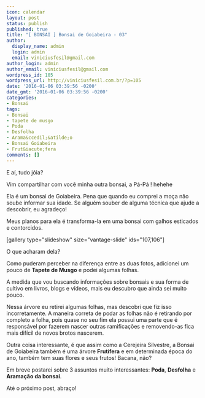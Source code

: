 ```yaml
---
icon: calendar
layout: post
status: publish
published: true
title: "[ BONSAI ] Bonsai de Goiabeira - 03"
author:
  display_name: admin
  login: admin
  email: viniciusfesil@gmail.com
author_login: admin
author_email: viniciusfesil@gmail.com
wordpress_id: 105
wordpress_url: http://viniciusfesil.com.br/?p=105
date: '2016-01-06 03:39:56 -0200'
date_gmt: '2016-01-06 03:39:56 -0200'
categories:
- Bonsai
tags:
- Bonsai
- tapete de musgo
- Poda
- Desfolha
- Arama&ccedil;&atilde;o
- Bonsai Goiabeira
- Frut&iacute;fera
comments: []
---
```

<p>E a&iacute;, tudo j&oacute;ia?</p>
<p>Vim compartilhar com voc&ecirc; minha outra bonsai, a P&aacute;-P&aacute; ! hehehe</p>
<p>Ela &eacute; um bonsai de Goiabeira. Pena que quando eu comprei a mo&ccedil;a n&atilde;o soube informar sua idade. Se algu&eacute;m souber de alguma t&eacute;cnica que ajude a descobrir, eu agrade&ccedil;o!</p>
<p>Meus planos para ela &eacute; transforma-la em uma bonsai com galhos esticados e contorcidos.</p>
<p>[gallery type="slideshow" size="vantage-slide" ids="107,106"]</p>
<p>O que acharam dela?</p>
<p>Como puderam perceber na diferen&ccedil;a entre as duas fotos, adicionei um pouco de <strong>Tapete de Musgo</strong> e podei algumas folhas.</p>
<p>A medida que vou buscando informa&ccedil;&otilde;es sobre bonsais e sua forma de cultivo em livros, blogs e v&iacute;deos, mais eu descubro que ainda sei muito pouco.</p>
<p>Nessa &aacute;rvore eu retirei algumas folhas, mas descobri que fiz isso incorretamente. A maneira correta de podar as folhas n&atilde;o &eacute; retirando por completo a folha, pois quase no seu fim ela possui uma parte que &eacute; respons&aacute;vel por fazerem nascer outras ramifica&ccedil;&otilde;es e removendo-as fica mais dif&iacute;cil de novos brotos nascerem.</p>
<p>Outra coisa interessante, &eacute; que assim como a Cerejeira Silvestre, a Bonsai de Goiabeira tamb&eacute;m &eacute; uma &aacute;rvore <strong>Frut&iacute;fera</strong> e em determinada &eacute;poca do ano, tamb&eacute;m tem suas flores e seus frutos! Bacana, n&atilde;o?</p>
<p>Em breve postarei sobre 3 assuntos muito interessantes: <strong>Poda</strong>, <strong>Desfolha</strong> e <strong>Arama&ccedil;&atilde;o da bonsai</strong>.</p>
<p>At&eacute; o pr&oacute;ximo post, abra&ccedil;o!</p>
